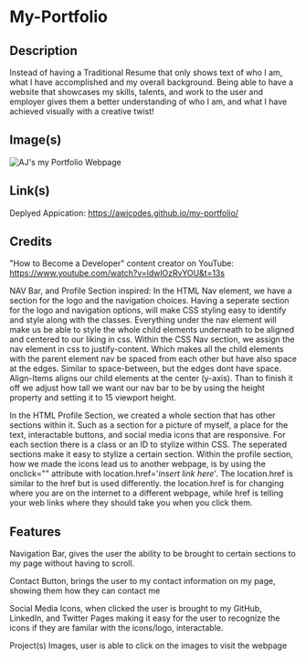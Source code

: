 # My-Portfolio

## Description

Instead of having a Traditional Resume that only shows text of who I am, what I have accomplished and my overall background. Being able to have a website that showcases my skills, talents, and work to the user and employer gives them a better understanding of who I am, and what I have achieved visually with a creative twist!

## Image(s)
![AJ's my Portfolio Webpage]()


## Link(s)
Deplyed Appication: https://awjcodes.github.io/my-portfolio/


## Credits
"How to Become a Developer" content creator on YouTube:
https://www.youtube.com/watch?v=ldwlOzRvYOU&t=13s

NAV Bar, and Profile Section inspired:
In the HTML Nav element, we have a section for the logo and the navigation choices. Having a seperate section for the logo and navigation options, will make CSS styling easy to identify and style along with the classes. Everything under the nav element will make us be able to style the whole child elements underneath to be aligned and centered to our liking in css. Within the CSS Nav section, we assign the nav element in css to justify-content. Which makes all the child elements with the parent element nav be spaced from each other but have also space at the edges. Similar to space-between, but the edges dont have space. Align-Items aligns our child elements at the center (y-axis). Than to finish it off we adjust how tall we want our nav bar to be by using the height property and setting it to 15 viewport height.

In the HTML Profile Section, we created a whole section that has other sections within it. Such as a section for a picture of myself, a place for the text, interactable buttons, and social media icons that are responsive. For each section there is a class or an ID to stylize within CSS. The seperated sections make it easy to stylize a certain section. Within the profile section, how we made the icons lead us to another webpage, is by using the onclick="" attribute with location.href='*insert link here*'. The location.href is similar to the href but is used differently. the location.href is for changing where you are on the internet to a different webpage, while href is telling your web links where they should take you when you click them.



## Features

Navigation Bar, 
gives the user the ability to be brought to certain sections to my page without having to scroll.

Contact Button, 
brings the user to my contact information on my page, showing them how they can contact me

Social Media Icons, 
when clicked the user is brought to my GitHub, LinkedIn, and Twitter Pages making it easy for the user to recognize the icons if they are familar with the icons/logo, interactable.

Project(s) Images, 
user is able to click on the images to visit the webpage